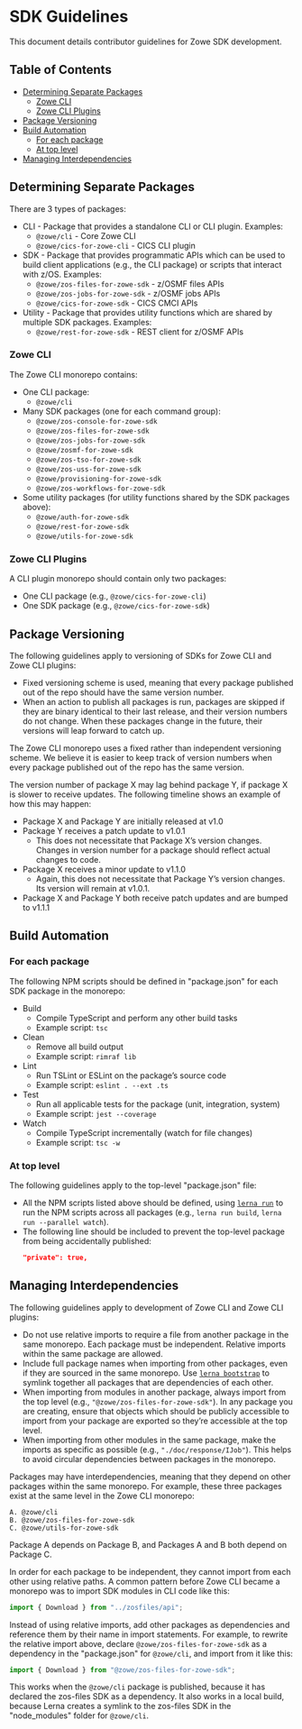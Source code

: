 # SDK Guidelines

This document details contributor guidelines for Zowe SDK development.

## Table of Contents
* [Determining Separate Packages](#determining-separate-packages)
    * [Zowe CLI](#zowe-cli)
    * [Zowe CLI Plugins](#zowe-cli-plugins)
* [Package Versioning](#package-versioning)
* [Build Automation](#build-automation)
    * [For each package](#for-each-package)
    * [At top level](#at-top-level)
* [Managing Interdependencies](#managing-interdependencies)

## Determining Separate Packages

There are 3 types of packages:
* CLI - Package that provides a standalone CLI or CLI plugin. Examples:
    * `@zowe/cli` - Core Zowe CLI
    * `@zowe/cics-for-zowe-cli` - CICS CLI plugin
* SDK - Package that provides programmatic APIs which can be used to build client applications (e.g., the CLI package) or scripts that interact with z/OS. Examples:
    * `@zowe/zos-files-for-zowe-sdk` - z/OSMF files APIs
    * `@zowe/zos-jobs-for-zowe-sdk` - z/OSMF jobs APIs
    * `@zowe/cics-for-zowe-sdk` - CICS CMCI APIs
* Utility - Package that provides utility functions which are shared by multiple SDK packages. Examples:
    * `@zowe/rest-for-zowe-sdk` - REST client for z/OSMF APIs

### Zowe CLI

The Zowe CLI monorepo contains:
* One CLI package:
    * `@zowe/cli`
* Many SDK packages (one for each command group):
    * `@zowe/zos-console-for-zowe-sdk`
    * `@zowe/zos-files-for-zowe-sdk`
    * `@zowe/zos-jobs-for-zowe-sdk`
    * `@zowe/zosmf-for-zowe-sdk`
    * `@zowe/zos-tso-for-zowe-sdk`
    * `@zowe/zos-uss-for-zowe-sdk`
    * `@zowe/provisioning-for-zowe-sdk`
    * `@zowe/zos-workflows-for-zowe-sdk`
* Some utility packages (for utility functions shared by the SDK packages above):
    * `@zowe/auth-for-zowe-sdk`
    * `@zowe/rest-for-zowe-sdk`
    * `@zowe/utils-for-zowe-sdk`

### Zowe CLI Plugins

A CLI plugin monorepo should contain only two packages:
* One CLI package (e.g., `@zowe/cics-for-zowe-cli`)
* One SDK package (e.g., `@zowe/cics-for-zowe-sdk`)

## Package Versioning

The following guidelines apply to versioning of SDKs for Zowe CLI and Zowe CLI plugins:
* Fixed versioning scheme is used, meaning that every package published out of the repo should have the same version number.
* When an action to publish all packages is run, packages are skipped if they are binary identical to their last release, and their version numbers do not change. When these packages change in the future, their versions will leap forward to catch up.

The Zowe CLI monorepo uses a fixed rather than independent versioning scheme. We believe it is easier to keep track of version numbers when every package published out of the repo has the same version.

The version number of package X may lag behind package Y, if package X is slower to receive updates. The following timeline shows an example of how this may happen:
* Package X and Package Y are initially released at v1.0
* Package Y receives a patch update to v1.0.1
    * This does not necessitate that Package X’s version changes. Changes in version number for a package should reflect actual changes to code.
* Package X receives a minor update to v1.1.0
    * Again, this does not necessitate that Package Y’s version changes. Its version will remain at v1.0.1.
* Package X and Package Y both receive patch updates and are bumped to v1.1.1

## Build Automation

### For each package

The following NPM scripts should be defined in "package.json" for each SDK package in the monorepo:
* Build
    * Compile TypeScript and perform any other build tasks
    * Example script: `tsc`
* Clean
    * Remove all build output
    * Example script: `rimraf lib`
* Lint
    * Run TSLint or ESLint on the package’s source code
    * Example script: `eslint . --ext .ts`
* Test
    * Run all applicable tests for the package (unit, integration, system)
    * Example script: `jest --coverage`
* Watch
    * Compile TypeScript incrementally (watch for file changes)
    * Example script: `tsc -w`

### At top level

The following guidelines apply to the top-level "package.json" file:
* All the NPM scripts listed above should be defined, using [`lerna run`](https://github.com/lerna/lerna/tree/master/commands/run#lernarun) to run the NPM scripts across all packages (e.g., `lerna run build`, `lerna run --parallel watch`).
* The following line should be included to prevent the top-level package from being accidentally published:
    ```json
    "private": true,
    ```

## Managing Interdependencies

The following guidelines apply to development of Zowe CLI and Zowe CLI plugins:
* Do not use relative imports to require a file from another package in the same monorepo. Each package must be independent. Relative imports within the same package are allowed.
* Include full package names when importing from other packages, even if they are sourced in the same monorepo. Use [`lerna bootstrap`](https://github.com/lerna/lerna/tree/master/commands/bootstrap#lernabootstrap) to symlink together all packages that are dependencies of each other.
* When importing from modules in another package, always import from the top level (e.g., `"@zowe/zos-files-for-zowe-sdk"`). In any package you are creating, ensure that objects which should be publicly accessible to import from your package are exported so they’re accessible at the top level.
* When importing from other modules in the same package, make the imports as specific as possible (e.g., `"./doc/response/IJob"`). This helps to avoid circular dependencies between packages in the monorepo.

Packages may have interdependencies, meaning that they depend on other packages within the same monorepo. For example, these three packages exist at the same level in the Zowe CLI monorepo:

    A. @zowe/cli
    B. @zowe/zos-files-for-zowe-sdk
    C. @zowe/utils-for-zowe-sdk

Package A depends on Package B, and Packages A and B both depend on Package C.

In order for each package to be independent, they cannot import from each other using relative paths. A common pattern before Zowe CLI became a monorepo was to import SDK modules in CLI code like this:
```javascript
import { Download } from "../zosfiles/api";
```

Instead of using relative imports, add other packages as dependencies and reference them by their name in import statements. For example, to rewrite the relative import above, declare `@zowe/zos-files-for-zowe-sdk` as a dependency in the "package.json" for `@zowe/cli`, and import from it like this:
```javascript
import { Download } from "@zowe/zos-files-for-zowe-sdk";
```

This works when the `@zowe/cli` package is published, because it has declared the zos-files SDK as a dependency. It also works in a local build, because Lerna creates a symlink to the zos-files SDK in the "node_modules" folder for `@zowe/cli`.
